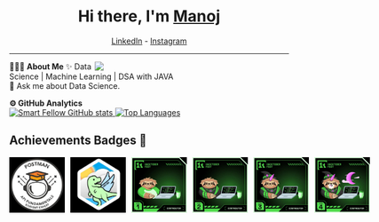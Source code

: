 <h1 align="center"> Hi there, I'm <a href="https://www.linkedin.com/in/k-v-manoj-kumar-56213828b/">Manoj</a> </h1>

<!--- Adding Header Elements -->
<p align="center">
  <a href="https://www.linkedin.com/in/k-v-manoj-kumar-56213828b//">LinkedIn</a> - 
  <a href="https://www.instagram.com/manoj__.2005/">Instagram</a> 
</p>

-----------------------------------------------------------
👨🏻‍💻 **About Me**<img src="https://raw.githubusercontent.com/sanjay-kv/sanjay-kv/main/Assets/illustration.png" min-width="300px" max-width="300px" width="350px" align="right"> 
✨ Data Science | Machine Learning | DSA with JAVA <br>
💬 Ask me about Data Science.<br>
<!--- Adding Tech Stack open Section -->

<summary><b>⚙️ GitHub Analytics</b></summary>
<a href="https://github.com/smartfellow1234">
   <img height="155em" src="https://github-readme-stats.vercel.app/api?username=smartfellow1234&show_icons=true&theme=dark" alt="Smart Fellow GitHub stats" />
   <img height="155em" src="https://github-readme-stats.vercel.app/api/top-langs/?username=smartfellow1234&theme=dark&layout=compact" alt="Top Languages" />
</a>


     

## Achievements Badges 🏅
<div style='display:flex; align-items:center; gap: 10px;' align='center'>
  <img src="https://github.com/smartfellow1234/smartfellow1234/blob/main/photo_2024-10-22_19-20-27.jpg" width="100px" height="100px" />
  <img src="https://github.com/smartfellow1234/smartfellow1234/blob/main/photo_2024-10-22_19-05-57.jpg" width="100px" height="100px" />
  <img src="https://github.com/smartfellow1234/smartfellow1234/blob/main/photo_2024-10-22_19-07-07.jpg" width="100px" height="100px" />
  <img src="https://github.com/smartfellow1234/smartfellow1234/blob/main/photo_2024-10-22_19-07-09.jpg" width="100px" height="100px" />
  <img src="https://github.com/smartfellow1234/smartfellow1234/blob/main/photo_2024-10-22_19-07-12.jpg" width="100px" height="100px" />
  <img src="https://github.com/smartfellow1234/smartfellow1234/blob/main/photo_2024-10-22_19-07-15.jpg" width="100px" height="100px" />
</div>




<!---

--->
